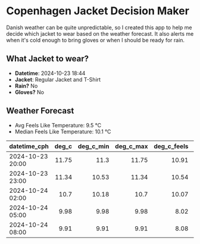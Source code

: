 
# Copenhagen Jacket Decision Maker

Danish weather can be quite unpredictable, so I created this app to help me decide which jacket to wear based on the weather forecast. 
It also alerts me when it's cold enough to bring gloves or when I should be ready for rain.

## What Jacket to wear?

- **Datetime**: 2024-10-23 18:44
- **Jacket**: Regular Jacket and T-Shirt
- **Rain?** No
- **Gloves?** No

## Weather Forecast
- Avg Feels Like Temperature: 9.5 °C
- Median Feels Like Temperature: 10.1 °C

| datetime_cph     |   deg_c |   deg_c_min |   deg_c_max |   deg_c_feels | weather   | wind   | rain   |
|:-----------------|--------:|------------:|------------:|--------------:|:----------|:-------|:-------|
| 2024-10-23 20:00 |   11.75 |       11.3  |       11.75 |         10.91 | Clouds    | Low    | None   |
| 2024-10-23 23:00 |   11.34 |       10.53 |       11.34 |         10.54 | Clouds    | Low    | None   |
| 2024-10-24 02:00 |   10.7  |       10.18 |       10.7  |         10.07 | Clouds    | Low    | None   |
| 2024-10-24 05:00 |    9.98 |        9.98 |        9.98 |          8.02 | Clouds    | Low    | None   |
| 2024-10-24 08:00 |    9.91 |        9.91 |        9.91 |          8.08 | Clouds    | Low    | None   |
        